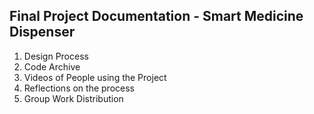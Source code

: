 ## Final Project Documentation - Smart Medicine Dispenser

1) Design Process
2) Code Archive
3) Videos of People using the Project
4) Reflections on the process
5) Group Work Distribution

